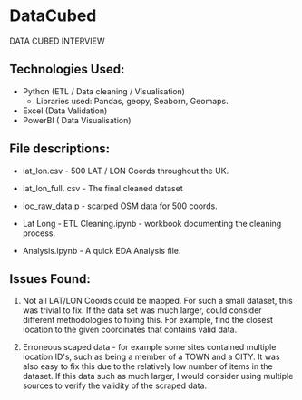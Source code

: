 # DataCubed
DATA CUBED INTERVIEW

## Technologies Used:
- Python (ETL / Data cleaning / Visualisation)
  - Libraries used: Pandas, geopy, Seaborn, Geomaps.
- Excel (Data Validation)
- PowerBI ( Data Visualisation)



## File descriptions:
- lat_lon.csv - 500 LAT / LON Coords throughout the UK.
- lat_lon_full. csv - The final cleaned dataset
- loc_raw_data.p - scarped OSM data for 500 coords.

- Lat Long - ETL Cleaning.ipynb - workbook documenting the cleaning process.
- Analysis.ipynb - A quick EDA Analysis file.



## Issues Found:
1) Not all LAT/LON Coords could be mapped. 
For such a small dataset, this was trivial to fix. If the data set was much larger, could consider different methodologies to fixing this.  For example, find the closest location to the given coordinates that contains valid data.

2) Erroneous scaped data - for example some sites contained multiple location ID's, such as being a member of a TOWN and a CITY.  It was also easy to fix this due to the relatively low number of items in the dataset.  If this data such as much larger, I would consider using multiple sources to verify the validity of the scraped data.
